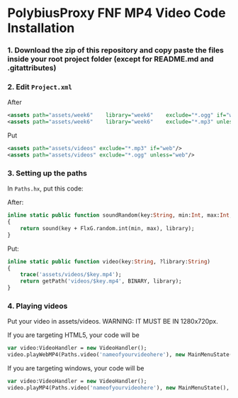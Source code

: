# PolybiusProxy FNF MP4 Video Code Installation
  
### 1. Download the zip of this repository and copy paste the files inside your root project folder (except for README.md and .gitattributes)
### 2. Edit `Project.xml`

After

```xml
<assets path="assets/week6"    library="week6"    exclude="*.ogg" if="web"/>
<assets path="assets/week6"    library="week6"    exclude="*.mp3" unless="web"/>
```

Put

```xml
<assets path="assets/videos" exclude="*.mp3" if="web"/>
<assets path="assets/videos" exclude="*.ogg" unless="web"/>
```

### 3. Setting up the paths

In `Paths.hx`, put this code:

After:
```haxe	
inline static public function soundRandom(key:String, min:Int, max:Int, ?library:String)
{
	return sound(key + FlxG.random.int(min, max), library);
}
```

Put:
```haxe
inline static public function video(key:String, ?library:String)
{
	trace('assets/videos/$key.mp4');
	return getPath('videos/$key.mp4', BINARY, library);
}
```

### 4. Playing videos

Put your video in assets/videos.
WARNING: IT MUST BE IN 1280x720px.

If you are targeting HTML5, your code will be

```haxe
var video:VideoHandler = new VideoHandler();
video.playWebMP4(Paths.video('nameofyourvideohere'), new MainMenuState());
```

If you are targeting windows, your code will be

```haxe
var video:VideoHandler = new VideoHandler();
video.playMP4(Paths.video('nameofyourvideohere'), new MainMenuState(), false, false, false);
```
